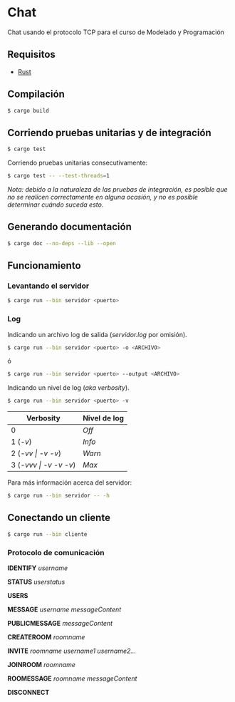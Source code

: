 # Chat
Chat usando el protocolo TCP para el curso de Modelado y Programación

## Requisitos

* [Rust](https://www.rust-lang.org/en-US/install.html)

## Compilación

```bash
$ cargo build
```

## Corriendo pruebas unitarias y de integración

```bash
$ cargo test
```

Corriendo pruebas unitarias consecutivamente:

```bash
$ cargo test -- --test-threads=1
```
_Nota: debido a la naturaleza de las pruebas de integración, es posible que no
se realicen correctamente en alguna ocasión, y no es posible determinar cuándo
suceda esto._

## Generando documentación

```bash
$ cargo doc --no-deps --lib --open
```

## Funcionamiento

### Levantando el servidor

```bash
$ cargo run --bin servidor <puerto>
```
### Log
Indicando un archivo log de salida (_servidor.log_ por omisión).

```bash
$ cargo run --bin servidor <puerto> -o <ARCHIVO>
```
ó

```bash
$ cargo run --bin servidor <puerto> --output <ARCHIVO>
```
Indicando un nivel de log (_aka verbosity_).

```bash
$ cargo run --bin servidor <puerto> -v
```
Verbosity  | Nivel de log
------------ | -------------
0 | _Off_
1 (_-v_) | _Info_
2 (_-vv \| -v -v_) | _Warn_
3 (_-vvv \| -v -v -v_) | _Max_

Para más información acerca del servidor:

```bash
$ cargo run --bin servidor -- -h
```

## Conectando un cliente

```bash
$ cargo run --bin cliente
```

### Protocolo de comunicación

**IDENTIFY** _username_

**STATUS** _userstatus_

**USERS**

**MESSAGE** _username messageContent_

**PUBLICMESSAGE** _messageContent_

**CREATEROOM** _roomname_

**INVITE** _roomname username1 username2..._

**JOINROOM** _roomname_

**ROOMESSAGE** _roomname messageContent_

**DISCONNECT**
